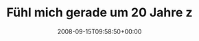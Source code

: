 ---
retweeted: false
source: <a href="http://twitter.com" rel="nofollow">Twitter Web Client</a>
entities:
  hashtags:
  - text: ddrambiente
    indices:
    - '46'
    - '58'
  symbols: []
  user_mentions: []
  urls: []
display_text_range:
- '0'
- '58'
favorite_count: '0'
id_str: '921893116'
truncated: false
retweet_count: '0'
id: '921893116'
created_at: Mon Sep 15 09:58:50 +0000 2008
favorited: false
full_text: 'Fühl mich gerade um  20 Jahre zurückversetzt. #ddrambiente'
lang: de
tags:
- ddrambiente
- pesos:twitter
date: '2008-09-15T09:58:50+00:00'
src: https://twitter.com/bascht/status/921893116
original_url: https://twitter.com/bascht/status/921893116
type: twitter_tweet
text: 'Fühl mich gerade um  20 Jahre zurückversetzt. #ddrambiente'
title: Fühl mich gerade um  20 Jahre z

---